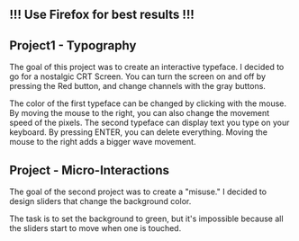 ## !!! Use Firefox for best results !!!

## Project1 - Typography

The goal of this project was to create an interactive typeface. I decided to go for a nostalgic CRT Screen. You can turn the screen on and off by pressing the Red button, and change channels with the gray buttons.

The color of the first typeface can be changed by clicking with the mouse. By moving the mouse to the right, you can also change the movement speed of the pixels. 
The second typeface can display text you type on your keyboard. By pressing ENTER, you can delete everything. Moving the mouse to the right adds a bigger wave movement. 


## Project - Micro-Interactions

The goal of the second project was to create a  "misuse." I decided to design sliders that change the background color. 

The task is to set the background to green, but it's impossible because all the sliders start to move when one is touched.
